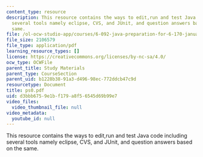 ```yaml
---
content_type: resource
description: This resource contains the ways to edit,run and test Java code including
  several tools namely eclipse, CVS, and JUnit, and question answers based on the
  same.
file: /ol-ocw-studio-app/courses/6-092-java-preparation-for-6-170-january-iap-2006/d3bbb6759e1bf179a8f56545d69b99e7_ps0.pdf
file_size: 2106579
file_type: application/pdf
learning_resource_types: []
license: https://creativecommons.org/licenses/by-nc-sa/4.0/
ocw_type: OCWFile
parent_title: Study Materials
parent_type: CourseSection
parent_uid: b1228b38-91a3-d496-98ec-772ddcb47c9d
resourcetype: Document
title: ps0.pdf
uid: d3bbb675-9e1b-f179-a8f5-6545d69b99e7
video_files:
  video_thumbnail_file: null
video_metadata:
  youtube_id: null
---
```

This resource contains the ways to edit,run and test Java code including several tools namely eclipse, CVS, and JUnit, and question answers based on the same.